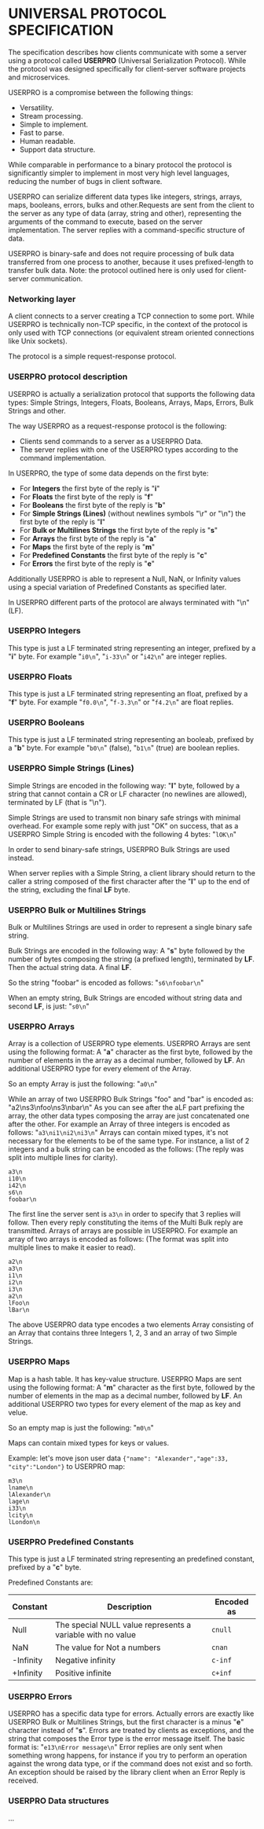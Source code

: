 UNIVERSAL PROTOCOL SPECIFICATION
===
The specification describes how clients communicate with some a server using a protocol called **USERPRO** (Universal Serialization Protocol). While the protocol was designed specifically for client-server software projects and microservices.

USERPRO is a compromise between the following things:
* Versatility.
* Stream processing.
* Simple to implement.
* Fast to parse.
* Human readable.
* Support data structure.

While comparable in performance to a binary protocol the protocol is significantly simpler to implement in most very high level languages, reducing the number of bugs in client software.

USERPRO can serialize different data types like integers, strings, arrays, maps, booleans, errors, bulks and other.Requests are sent from the client to the server as any type of data (array, string and other), representing the arguments of the command to execute, based on the server implementation. The server replies with a command-specific structure of data.

USERPRO is binary-safe and does not require processing of bulk data transferred from one process to another, because it uses prefixed-length to transfer bulk data.
Note: the protocol outlined here is only used for client-server communication.

### Networking layer

A client connects to a server creating a TCP connection to some port.
While USERPRO is technically non-TCP specific, in the context of the protocol is only used with TCP connections (or equivalent stream oriented connections like Unix sockets).

The protocol is a simple request-response protocol.

### USERPRO protocol description

USERPRO is actually a serialization protocol that supports the following data types: Simple Strings, Integers, Floats, Booleans, Arrays, Maps, Errors, Bulk Strings and other.

The way USERPRO as a request-response protocol is the following:
* Clients send commands to a server as a USERPRO Data.
* The server replies with one of the USERPRO types according to the command implementation.

In USERPRO, the type of some data depends on the first byte:
* For **Integers** the first byte of the reply is "**i**"
* For **Floats** the first byte of the reply is "**f**"
* For **Booleans** the first byte of the reply is "**b**"
* For **Simple Strings (Lines)** (without newlines symbols "\r" or "\n") the first byte of the reply is "**l**"
* For **Bulk or Multilines Strings** the first byte of the reply is "**s**"
* For **Arrays** the first byte of the reply is "**a**"
* For **Maps** the first byte of the reply is "**m**"
* For **Predefined Constants** the first byte of the reply is "**c**"
* For **Errors** the first byte of the reply is "**e**"

Additionally USERPRO is able to represent a Null, NaN, or Infinity values using a special variation of Predefined Constants as specified later.

In USERPRO different parts of the protocol are always terminated with "\n" (LF).

### USERPRO Integers

This type is just a LF terminated string representing an integer, prefixed by a "**i**" byte. For example "`i0\n`", "`i-33\n`" or "`i42\n`" are integer replies.

### USERPRO Floats

This type is just a LF terminated string representing an float, prefixed by a "**f**" byte. For example "`f0.0\n`", "`f-3.3\n`" or "`f4.2\n`" are float replies.

### USERPRO Booleans

This type is just a LF terminated string representing an booleab, prefixed by a "**b**" byte. For example "`b0\n`" (false), "`b1\n`" (true) are boolean replies.

### USERPRO Simple Strings (Lines)

Simple Strings are encoded in the following way: "**l**" byte, followed by a string that cannot contain a CR or LF character (no newlines are allowed), terminated by LF (that is "\n").

Simple Strings are used to transmit non binary safe strings with minimal overhead. For example some reply with just "OK" on success, that as a USERPRO Simple String is encoded with the following 4 bytes:
"`lOK\n`"

In order to send binary-safe strings, USERPRO Bulk Strings are used instead.

When server replies with a Simple String, a client library should return to the caller a string composed of the first character after the "**l**" up to the end of the string, excluding the final **LF** byte.

### USERPRO Bulk or Multilines Strings

Bulk or Multilines Strings are used in order to represent a single binary safe string.

Bulk Strings are encoded in the following way:
A "**s**" byte followed by the number of bytes composing the string (a prefixed length), terminated by **LF**. Then the actual string data. A final **LF**.

So the string "foobar" is encoded as follows: "`s6\nfoobar\n`"

When an empty string, Bulk Strings are encoded without string data and second **LF**, is just: "`s0\n`"

### USERPRO Arrays

Array is a collection of USERPRO type elements. USERPRO Arrays are sent using the following format:
A "**a**" character as the first byte, followed by the number of elements in the array as a decimal number, followed by **LF**. An additional USERPRO type for every element of the Array.

So an empty Array is just the following: "`a0\n`"

While an array of two USERPRO Bulk Strings "foo" and "bar" is encoded as:
"a2\ns3\nfoo\ns3\nbar\n"
As you can see after the a<count>LF part prefixing the array, the other data types composing the array are just concatenated one after the other. For example an Array of three integers is encoded as follows: "`a3\ni1\ni2\ni3\n`"
Arrays can contain mixed types, it's not necessary for the elements to be of the same type. For instance, a list of 2 integers and a bulk string can be encoded as the follows:
(The reply was split into multiple lines for clarity).
```
a3\n
i10\n
i42\n
s6\n
foobar\n
```
The first line the server sent is `a3\n` in order to specify that 3 replies will follow. Then every reply constituting the items of the Multi Bulk reply are transmitted.
Arrays of arrays are possible in USERPRO. For example an array of two arrays is encoded as follows:
(The format was split into multiple lines to make it easier to read).
```
a2\n
a3\n
i1\n
i2\n
i3\n
a2\n
lFoo\n
lBar\n
```

The above USERPRO data type encodes a two elements Array consisting of an Array that contains three Integers 1, 2, 3 and an array of two Simple Strings.

### USERPRO Maps

Map is a hash table. It has key-value structure. USERPRO Maps are sent using the following format:
A "**m**" character as the first byte, followed by the number of elements in the map as a decimal number, followed by **LF**. An additional USERPRO two types for every element of the map as key and velue.

So an empty map is just the following: "`m0\n`"

Maps can contain mixed types for keys or values.

Example: let's move json user data `{"name": "Alexander","age":33, "city":"London"}` to USERPRO map:
```
m3\n
lname\n
lAlexander\n
lage\n
i33\n
lcity\n
lLondon\n
```

### USERPRO Predefined Constants

This type is just a LF terminated string representing an predefined constant, prefixed by a "**c**" byte.

Predefined Constants are:

| Constant | Description | Encoded as |
|-----------|------------------------------------------------------------|------------|
| Null | The special NULL value represents a variable with no value | `cnull` |
| NaN | The value for Not a numbers | `cnan` |
| -Infinity | Negative infinity | `c-inf` |
| +Infinity | Positive infinite | `c+inf` |


### USERPRO Errors

USERPRO has a specific data type for errors. Actually errors are exactly like USERPRO Bulk or Multilines Strings, but the first character is a minus "**e**" character instead of "**s**". Errors are treated by clients as exceptions, and the string that composes the Error type is the error message itself.
The basic format is: "`e13\nError message\n`"
Error replies are only sent when something wrong happens, for instance if you try to perform an operation against the wrong data type, or if the command does not exist and so forth. An exception should be raised by the library client when an Error Reply is received.

### USERPRO Data structures

...
